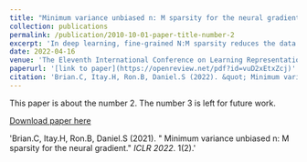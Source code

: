 ```yaml
---
title: "Minimum variance unbiased n: M sparsity for the neural gradients"
collection: publications
permalink: /publication/2010-10-01-paper-title-number-2
excerpt: 'In deep learning, fine-grained N:M sparsity reduces the data footprint and bandwidth of a General Matrix multiply (GEMM) up to x2, and doubles throughput by skipping computation of zero values. So far, it was mainly only used to prune weights to accelerate the forward and backward phases. We examine how this method can be used also for the neural gradients (i.e. loss gradients with respect to the intermediate neural layer outputs). To this end, we first establish a tensor-level optimality criteria. Previous works aimed to minimize the mean-square-error (MSE) of each pruned block. We show that while minimization of the MSE works fine for pruning the weights and activations, it catastrophically fails for the neural gradients. Instead, we show that accurate pruning of the neural gradients requires an unbiased minimum-variance pruning mask. We design such specialized masks, and find that in most cases, 1:2 sparsity is sufficient for training, and 2:4 sparsity is usually enough when this is not the case. Further, we suggest combining several such methods together in order to potentially speed up training even more. A reference implementation is supplied in the supplementary material.'
date: 2022-04-16
venue: 'The Eleventh International Conference on Learning Representations'
paperurl: '[link to paper](https://openreview.net/pdf?id=vuD2xEtxZcj)'
citation: 'Brian.C, Itay.H, Ron.B, Daniel.S (2022). &quot; Minimum variance unbiased n: M sparsity for the neural gradient.&quot; <i>ICLR 2022</i>. 1(2).'
---
```

This paper is about the number 2. The number 3 is left for future work.

[Download paper here]([http://academicpages.github.io/files/paper2.pdf](https://openreview.net/pdf?id=vuD2xEtxZcj))

'Brian.C, Itay.H, Ron.B, Daniel.S (2021). &quot; Minimum variance unbiased n: M sparsity for the neural gradient.&quot; <i>ICLR 2022</i>. 1(2).'

